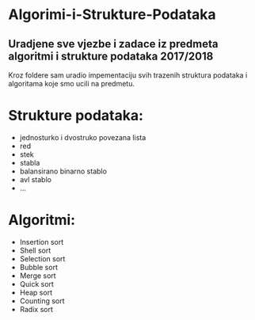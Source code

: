 # Algorimi-i-Strukture-Podataka
## Uradjene sve vjezbe i zadace iz predmeta algoritmi i strukture podataka 2017/2018

Kroz foldere sam uradio impementaciju svih trazenih struktura podataka i algoritama koje smo ucili na predmetu.

# Strukture podataka:
  - jednosturko i dvostruko povezana lista
  - red
  - stek
  - stabla
  - balansirano binarno stablo
  - avl stablo
  - ...
  
# Algoritmi:
  - Insertion sort
  - Shell sort
  - Selection sort
  - Bubble sort
  - Merge sort
  - Quick sort
  - Heap sort
  - Counting sort
  - Radix sort
